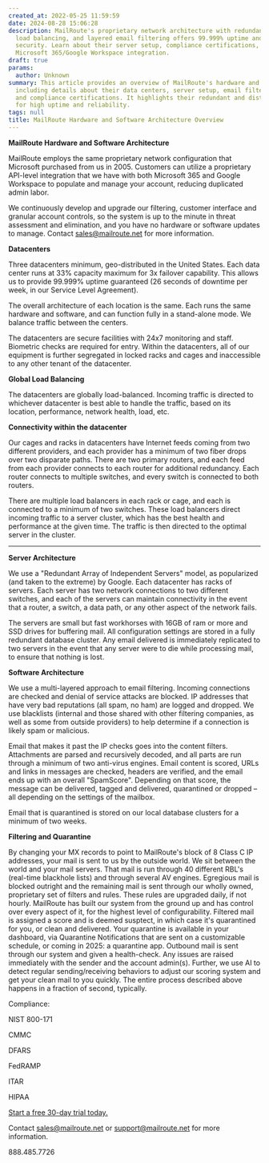 ```yaml
---
created_at: 2022-05-25 11:59:59
date: 2024-08-28 15:06:28
description: MailRoute's proprietary network architecture with redundant data centers,
  load balancing, and layered email filtering offers 99.999% uptime and robust email
  security. Learn about their server setup, compliance certifications, and seamless
  Microsoft 365/Google Workspace integration.
draft: true
params:
  author: Unknown
summary: This article provides an overview of MailRoute's hardware and software architecture,
  including details about their data centers, server setup, email filtering process,
  and compliance certifications. It highlights their redundant and distributed system
  for high uptime and reliability.
tags: null
title: MailRoute Hardware and Software Architecture Overview
---
```



**MailRoute Hardware and Software Architecture**

MailRoute employs the same proprietary network configuration that Microsoft
purchased from us in 2005. Customers can utilize a proprietary API-level
integration that we have with both Microsoft 365 and Google Workspace to
populate and manage your account, reducing duplicated admin labor.

We continuously develop and upgrade our filtering, customer interface and
granular account controls, so the system is up to the minute in threat
assessment and elimination, and you have no hardware or software updates to
manage. Contact sales@mailroute.net for more information.

**Datacenters**

Three datacenters minimum, geo-distributed in the United States. Each data
center runs at 33% capacity maximum for 3x failover capability. This allows us
to provide 99.999% uptime guaranteed (26 seconds of downtime per week, in our
Service Level Agreement).

The overall architecture of each location is the same. Each runs the same
hardware and software, and can function fully in a stand-alone mode. We
balance traffic between the centers.

The datacenters are secure facilities with 24x7 monitoring and staff.
Biometric checks are required for entry. Within the datacenters, all of our
equipment is further segregated in locked racks and cages and inaccessible to
any other tenant of the datacenter.

**Global Load Balancing**

The datacenters are globally load-balanced. Incoming traffic is directed to
whichever datacenter is best able to handle the traffic, based on its
location, performance, network health, load, etc.

**Connectivity within the datacenter**

Our cages and racks in datacenters have Internet feeds coming from two
different providers, and each provider has a minimum of two fiber drops over
two disparate paths. There are two primary routers, and each feed from each
provider connects to each router for additional redundancy. Each router
connects to multiple switches, and every switch is connected to both routers.

There are multiple load balancers in each rack or cage, and each is connected
to a minimum of two switches. These load balancers direct incoming traffic to
a server cluster, which has the best health and performance at the given time.
The traffic is then directed to the optimal server in the cluster.

****

**Server Architecture**

We use a "Redundant Array of Independent Servers" model, as popularized (and
taken to the extreme) by Google. Each datacenter has racks of servers. Each
server has two network connections to two different switches, and each of the
servers can maintain connectivity in the event that a router, a switch, a data
path, or any other aspect of the network fails.

The servers are small but fast workhorses with 16GB of ram or more and SSD
drives for buffering mail. All configuration settings are stored in a fully
redundant database cluster. Any email delivered is immediately replicated to
two servers in the event that any server were to die while processing mail, to
ensure that nothing is lost.

**Software Architecture**

We use a multi-layered approach to email filtering. Incoming connections are
checked and denial of service attacks are blocked. IP addresses that have very
bad reputations (all spam, no ham) are logged and dropped. We use blacklists
(internal and those shared with other filtering companies, as well as some
from outside providers) to help determine if a connection is likely spam or
malicious.

Email that makes it past the IP checks goes into the content filters.
Attachments are parsed and recursively decoded, and all parts are run through
a minimum of two anti-virus engines. Email content is scored, URLs and links
in messages are checked, headers are verified, and the email ends up with an
overall "SpamScore". Depending on that score, the message can be delivered,
tagged and delivered, quarantined or dropped – all depending on the settings
of the mailbox.

Email that is quarantined is stored on our local database clusters for a
minimum of two weeks.

**Filtering and Quarantine**

By changing your MX records to point to MailRoute's block of 8 Class C IP
addresses, your mail is sent to us by the outside world. We sit between the
world and your mail servers. That mail is run through 40 different RBL's
(real-time blackhole lists) and through several AV engines. Egregious mail is
blocked outright and the remaining mail is sent through our wholly owned,
proprietary set of filters and rules. These rules are upgraded daily, if not
hourly. MailRoute has built our system from the ground up and has control over
every aspect of it, for the highest level of configurability. Filtered mail is
assigned a score and is deemed susptect, in which case it's quarantined for
you, or clean and delivered. Your quarantine is available in your dashboard,
via Quarantine Notifications that are sent on a customizable schedule, or
coming in 2025: a quarantine app. Outbound mail is sent through our system and
given a health-check. Any issues are raised immediately with the sender and
the account admin(s). Further, we use AI to detect regular sending/receiving
behaviors to adjust our scoring system and get your clean mail to you quickly.
The entire process described above happens in a fraction of second, typically.

Compliance:

NIST 800-171

CMMC

DFARS

FedRAMP

ITAR

HIPAA

[Start a free 30-day trial today.](http://mailroute.net/signup.html)

Contact [sales@mailroute.net](mailto:sales@mailroute.net) or
[support@mailroute.net](mailto:support@mailroute.net) for more information.

888.485.7726

